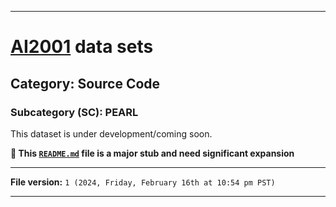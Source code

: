 
***

# [AI2001](https://github.com/seanpm2001/AI2001/) data sets

## Category: Source Code

### Subcategory (SC): PEARL

This dataset is under development/coming soon.

**🌱️ This [`README.md`](/README.md) file is a major stub and need significant expansion**

***

**File version:** `1 (2024, Friday, February 16th at 10:54 pm PST)`

***
